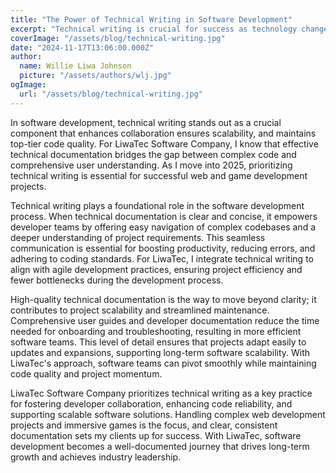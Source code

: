 ```yaml
---
title: "The Power of Technical Writing in Software Development"
excerpt: "Technical writing is crucial for success as technology changes rapidly."
coverImage: "/assets/blog/technical-writing.jpg"
date: "2024-11-17T13:06:00.000Z"
author:
  name: Willie Liwa Johnson
  picture: "/assets/authors/wlj.jpg"
ogImage:
  url: "/assets/blog/technical-writing.jpg"
---
```


In software development, technical writing stands out as a crucial component that enhances collaboration ensures scalability, and maintains top-tier code quality. For LiwaTec Software Company, I know that effective technical documentation bridges the gap between complex code and comprehensive user understanding. As I move into 2025, prioritizing technical writing is essential for successful web and game development projects.

Technical writing plays a foundational role in the software development process. When technical documentation is clear and concise, it empowers developer teams by offering easy navigation of complex codebases and a deeper understanding of project requirements. This seamless communication is essential for boosting productivity, reducing errors, and adhering to coding standards. For LiwaTec, I integrate technical writing to align with agile development practices, ensuring project efficiency and fewer bottlenecks during the development process.

High-quality technical documentation is the way to move beyond clarity; it contributes to project scalability and streamlined maintenance. Comprehensive user guides and developer documentation reduce the time needed for onboarding and troubleshooting, resulting in more efficient software teams. This level of detail ensures that projects adapt easily to updates and expansions, supporting long-term software scalability. With LiwaTec's approach, software teams can pivot smoothly while maintaining code quality and project momentum.

LiwaTec Software Company prioritizes technical writing as a key practice for fostering developer collaboration, enhancing code reliability, and supporting scalable software solutions. Handling complex web development projects and immersive games is the focus, and clear, consistent documentation sets my clients up for success. With LiwaTec, software development becomes a well-documented journey that drives long-term growth and achieves industry leadership.


